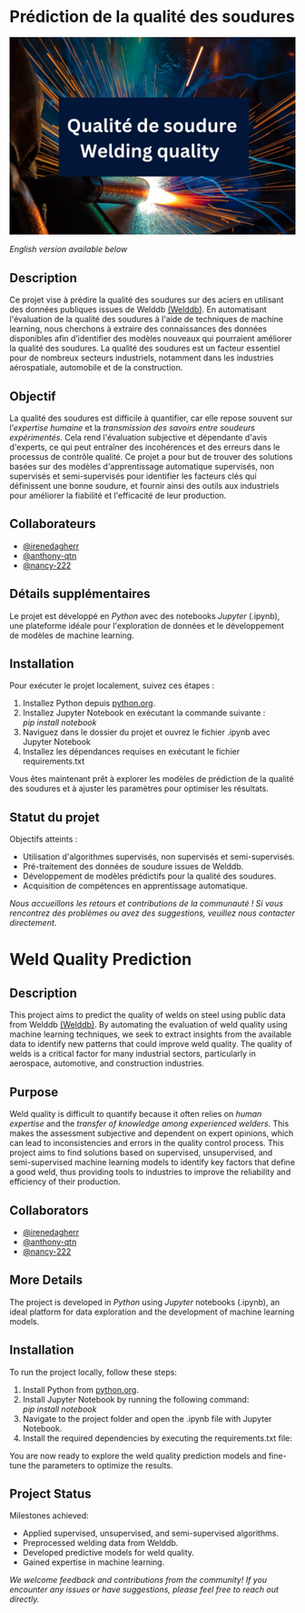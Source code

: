 # Prédiction de la qualité des soudures

<img width="1180" alt="Screenshot" src="Screenshot 2024-10-08 at 21.41.45.png">

*English version available below* 

## Description

Ce projet vise à prédire la qualité des soudures sur des aciers en utilisant des données publiques issues de Welddb [(Welddb)](https://www.phase-trans.msm.cam.ac.uk/map/data/materials/welddb-b.html). En automatisant l'évaluation de la qualité des soudures à l'aide de techniques de machine learning, nous cherchons à extraire des connaissances des données disponibles afin d’identifier des modèles nouveaux qui pourraient améliorer la qualité des soudures. La qualité des soudures est un facteur essentiel pour de nombreux secteurs industriels, notamment dans les industries aérospatiale, automobile et de la construction.

## Objectif

La qualité des soudures est difficile à quantifier, car elle repose souvent sur l’*expertise humaine* et la *transmission des savoirs entre soudeurs expérimentés*. Cela rend l'évaluation subjective et dépendante d'avis d'experts, ce qui peut entraîner des incohérences et des erreurs dans le processus de contrôle qualité. Ce projet a pour but de trouver des solutions basées sur des modèles d'apprentissage automatique supervisés, non supervisés et semi-supervisés pour identifier les facteurs clés qui définissent une bonne soudure, et fournir ainsi des outils aux industriels pour améliorer la fiabilité et l'efficacité de leur production.

## Collaborateurs

- [@irenedagherr](https://github.com/irenedagherr)
- [@anthony-qtn](https://github.com/anthony-qtn)
- [@nancy-222](https://github.com/nancy-222)

## Détails supplémentaires

Le projet est développé en *Python* avec des notebooks *Jupyter* (.ipynb), une plateforme idéale pour l'exploration de données et le développement de modèles de machine learning.

## Installation

Pour exécuter le projet localement, suivez ces étapes :

1. Installez Python depuis [python.org](https://www.python.org/downloads/).
2. Installez Jupyter Notebook en exécutant la commande suivante :  
   *pip install notebook*
3. Naviguez dans le dossier du projet et ouvrez le fichier .ipynb avec Jupyter Notebook
4. Installez les dépendances requises en exécutant le fichier requirements.txt 
   
Vous êtes maintenant prêt à explorer les modèles de prédiction de la qualité des soudures et à ajuster les paramètres pour optimiser les résultats.

## Statut du projet

Objectifs atteints :

- Utilisation d'algorithmes supervisés, non supervisés et semi-supervisés.
- Pré-traitement des données de soudure issues de Welddb.
- Développement de modèles prédictifs pour la qualité des soudures.
- Acquisition de compétences en apprentissage automatique.

*Nous accueillons les retours et contributions de la communauté ! Si vous rencontrez des problèmes ou avez des suggestions, veuillez nous contacter directement*.




# Weld Quality Prediction

## Description

This project aims to predict the quality of welds on steel using public data from Welddb [(Welddb)](https://www.phase-trans.msm.cam.ac.uk/map/data/materials/welddb-b.html). By automating the evaluation of weld quality using machine learning techniques, we seek to extract insights from the available data to identify new patterns that could improve weld quality. The quality of welds is a critical factor for many industrial sectors, particularly in aerospace, automotive, and construction industries.

## Purpose

Weld quality is difficult to quantify because it often relies on *human expertise* and the *transfer of knowledge among experienced welders*. This makes the assessment subjective and dependent on expert opinions, which can lead to inconsistencies and errors in the quality control process. This project aims to find solutions based on supervised, unsupervised, and semi-supervised machine learning models to identify key factors that define a good weld, thus providing tools to industries to improve the reliability and efficiency of their production.

## Collaborators

- [@irenedagherr](https://github.com/irenedagherr)
- [@anthony-qtn](https://github.com/anthony-qtn)
- [@nancy-222](https://github.com/nancy-222)

## More Details

The project is developed in *Python* using *Jupyter* notebooks (.ipynb), an ideal platform for data exploration and the development of machine learning models.

## Installation

To run the project locally, follow these steps:

1. Install Python from [python.org](https://www.python.org/downloads/).
2. Install Jupyter Notebook by running the following command:  
   *pip install notebook*
3. Navigate to the project folder and open the .ipynb file with Jupyter Notebook.
4. Install the required dependencies by executing the requirements.txt file:

You are now ready to explore the weld quality prediction models and fine-tune the parameters to optimize the results.

## Project Status

Milestones achieved:

- Applied supervised, unsupervised, and semi-supervised algorithms.
- Preprocessed welding data from Welddb.
- Developed predictive models for weld quality.
- Gained expertise in machine learning.

*We welcome feedback and contributions from the community! If you encounter any issues or have suggestions, please feel free to reach out directly.*

